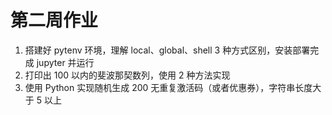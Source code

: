 # 第二周作业

1. 搭建好 pytenv 环境，理解 local、global、shell 3 种方式区别，安装部署完成 jupyter 并运行
2. 打印出 100 以内的斐波那契数列，使用 2 种方法实现
3. 使用 Python 实现随机生成 200 无重复激活码（或者优惠券），字符串长度大于 5 以上 